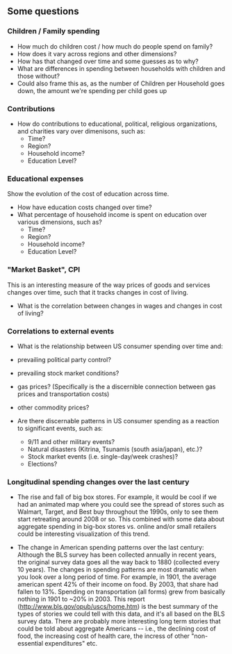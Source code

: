 ## Some questions


### Children / Family spending

* How much do children cost / how much do people spend on family?
*  How does it vary across regions and other dimensions?
* How has that changed over time and some guesses as to why?
* What are differences in spending between households with children and those without?
* Could also frame this as, as the number of Children per Household goes down, the amount we're spending per child goes up 

### Contributions

* How do contributions to educational, political, religious organizations, and charities vary over dimenisons, such as:
	*  Time?
	*  Region?
	*  Household income?
	*  Education Level?


### Educational expenses

Show the evolution of the cost of education across time.

* How have education costs changed over time?
* What percentage of household income is spent on education over various dimensions, such as?
	*  Time?
	*  Region?
	*  Household income?
	*  Education Level?



### "Market Basket", CPI

This is an interesting measure of the way prices of goods and services changes over time, such that it tracks 
changes in cost of living. 
* What is the correlation between changes in wages and changes in cost of living? 


### Correlations to external events

* What is the relationship between US consumer spending over time and:
 * prevailing political party control?
 * prevailing stock market conditions?
 * gas prices? (Specifically is the a discernible connection between gas prices and transportation costs) 
 * other commodity prices?

* Are there discernable patterns in US consumer spending as a reaction to significant events, such as:
	* 9/11 and other military events?
	* Natural disasters (Kitrina, Tsunamis (south asia/japan), etc.)?
	* Stock market events (i.e. single-day/week crashes)?
	* Elections?
	
### Longitudinal spending changes over the last century  

* The rise and fall of big box stores. For example, it would be cool if we had an animated map where you could see the spread of stores such as Walmart, Target, and Best buy throughout the 1990s, only to see them start retreating around 2008 or so. This combined with some data about aggregate spending in big-box stores vs. online and/or small retailers could be interesting visualization of this trend. 

* The change in American spending patterns over the last century: Although the BLS survey has been collected annually in recent years, the original survey data goes all the way back to 1880 (collected every 10 years). The changes in spending patterns are most dramatic when you look over a long period of time. For example, in 1901, the average american spent 42% of their income on food. By 2003, that share had fallen to 13%. Spending on transportation (all forms) grew from basically nothing in 1901 to ~20% in 2003. This report (http://www.bls.gov/opub/uscs/home.htm) is the best summary of the types of stories we could tell with this data, and it's all based on the BLS survey data.  There are probably more interesting long term stories that could be told about aggregate Americans -- i.e., the declining cost of food, the increasing cost of health care, the incress of other "non-essential expenditures" etc. 



 
 

